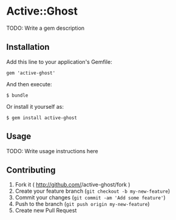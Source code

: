 # Active::Ghost

TODO: Write a gem description

## Installation

Add this line to your application's Gemfile:

    gem 'active-ghost'

And then execute:

    $ bundle

Or install it yourself as:

    $ gem install active-ghost

## Usage

TODO: Write usage instructions here

## Contributing

1. Fork it ( http://github.com/<my-github-username>/active-ghost/fork )
2. Create your feature branch (`git checkout -b my-new-feature`)
3. Commit your changes (`git commit -am 'Add some feature'`)
4. Push to the branch (`git push origin my-new-feature`)
5. Create new Pull Request
